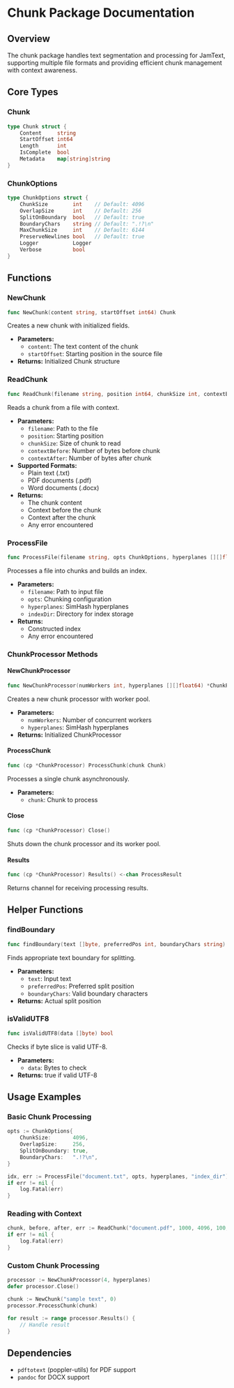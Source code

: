 # Chunk Package Documentation

## Overview
The chunk package handles text segmentation and processing for JamText, supporting multiple file formats and providing efficient chunk management with context awareness.

## Core Types

### Chunk
```go
type Chunk struct {
    Content     string
    StartOffset int64
    Length      int
    IsComplete  bool
    Metadata    map[string]string
}
```

### ChunkOptions
```go
type ChunkOptions struct {
    ChunkSize        int    // Default: 4096
    OverlapSize      int    // Default: 256
    SplitOnBoundary  bool   // Default: true
    BoundaryChars    string // Default: ".!?\n"
    MaxChunkSize     int    // Default: 6144
    PreserveNewlines bool   // Default: true
    Logger           Logger
    Verbose          bool
}
```

## Functions

### NewChunk
```go
func NewChunk(content string, startOffset int64) Chunk
```
Creates a new chunk with initialized fields.
- **Parameters:**
  - `content`: The text content of the chunk
  - `startOffset`: Starting position in the source file
- **Returns:** Initialized Chunk structure

### ReadChunk
```go
func ReadChunk(filename string, position int64, chunkSize int, contextBefore, contextAfter int) (chunk string, contextBeforeStr string, contextAfterStr string, err error)
```
Reads a chunk from a file with context.
- **Parameters:**
  - `filename`: Path to the file
  - `position`: Starting position
  - `chunkSize`: Size of chunk to read
  - `contextBefore`: Number of bytes before chunk
  - `contextAfter`: Number of bytes after chunk
- **Supported Formats:**
  - Plain text (.txt)
  - PDF documents (.pdf)
  - Word documents (.docx)
- **Returns:**
  - The chunk content
  - Context before the chunk
  - Context after the chunk
  - Any error encountered

### ProcessFile
```go
func ProcessFile(filename string, opts ChunkOptions, hyperplanes [][]float64, indexDir string) (*index.Index, error)
```
Processes a file into chunks and builds an index.
- **Parameters:**
  - `filename`: Path to input file
  - `opts`: Chunking configuration
  - `hyperplanes`: SimHash hyperplanes
  - `indexDir`: Directory for index storage
- **Returns:**
  - Constructed index
  - Any error encountered

### ChunkProcessor Methods

#### NewChunkProcessor
```go
func NewChunkProcessor(numWorkers int, hyperplanes [][]float64) *ChunkProcessor
```
Creates a new chunk processor with worker pool.
- **Parameters:**
  - `numWorkers`: Number of concurrent workers
  - `hyperplanes`: SimHash hyperplanes
- **Returns:** Initialized ChunkProcessor

#### ProcessChunk
```go
func (cp *ChunkProcessor) ProcessChunk(chunk Chunk)
```
Processes a single chunk asynchronously.
- **Parameters:**
  - `chunk`: Chunk to process

#### Close
```go
func (cp *ChunkProcessor) Close()
```
Shuts down the chunk processor and its worker pool.

#### Results
```go
func (cp *ChunkProcessor) Results() <-chan ProcessResult
```
Returns channel for receiving processing results.

## Helper Functions

### findBoundary
```go
func findBoundary(text []byte, preferredPos int, boundaryChars string) int
```
Finds appropriate text boundary for splitting.
- **Parameters:**
  - `text`: Input text
  - `preferredPos`: Preferred split position
  - `boundaryChars`: Valid boundary characters
- **Returns:** Actual split position

### isValidUTF8
```go
func isValidUTF8(data []byte) bool
```
Checks if byte slice is valid UTF-8.
- **Parameters:**
  - `data`: Bytes to check
- **Returns:** true if valid UTF-8

## Usage Examples

### Basic Chunk Processing
```go
opts := ChunkOptions{
    ChunkSize:       4096,
    OverlapSize:     256,
    SplitOnBoundary: true,
    BoundaryChars:   ".!?\n",
}

idx, err := ProcessFile("document.txt", opts, hyperplanes, "index_dir")
if err != nil {
    log.Fatal(err)
}
```

### Reading with Context
```go
chunk, before, after, err := ReadChunk("document.pdf", 1000, 4096, 100, 100)
if err != nil {
    log.Fatal(err)
}
```

### Custom Chunk Processing
```go
processor := NewChunkProcessor(4, hyperplanes)
defer processor.Close()

chunk := NewChunk("sample text", 0)
processor.ProcessChunk(chunk)

for result := range processor.Results() {
    // Handle result
}
```

## Dependencies
- `pdftotext` (poppler-utils) for PDF support
- `pandoc` for DOCX support